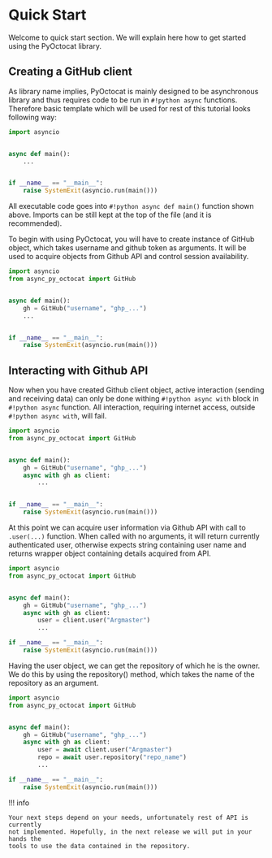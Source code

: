 # Quick Start

Welcome to quick start section. We will explain here how to get started using
the PyOctocat library.

## Creating a GitHub client

As library name implies, PyOctocat is mainly designed to be asynchronous
library and thus requires code to be run in `#!python async` functions.
Therefore basic template which will be used for rest of this tutorial looks
following way:

```python
import asyncio


async def main():
    ...


if __name__ == "__main__":
    raise SystemExit(asyncio.run(main()))

```

All executable code goes into `#!python async def main()` function shown above.
Imports can be still kept at the top of the file (and it is recommended).

To begin with using PyOctocat, you will have to create instance of GitHub
object, which takes username and github token as arguments. It will be used to
acquire objects from Github API and control session availability.

```python
import asyncio
from async_py_octocat import GitHub


async def main():
    gh = GitHub("username", "ghp_...")
    ...


if __name__ == "__main__":
    raise SystemExit(asyncio.run(main()))

```

## Interacting with Github API

Now when you have created Github client object, active interaction (sending and
receiving data) can only be done withing `#!python async with` block in
`#!python async` function. All interaction, requiring internet access, outside
`#!python async with`, will fail.

```python
import asyncio
from async_py_octocat import GitHub


async def main():
    gh = GitHub("username", "ghp_...")
    async with gh as client:
        ...


if __name__ == "__main__":
    raise SystemExit(asyncio.run(main()))
```

At this point we can acquire user information via Github API with call to
`.user(...)` function. When called with no arguments, it will return currently
authenticated user, otherwise expects string containing user name and returns
wrapper object containing details acquired from API.

```python
import asyncio
from async_py_octocat import GitHub


async def main():
    gh = GitHub("username", "ghp_...")
    async with gh as client:
        user = client.user("Argmaster")
        ...

if __name__ == "__main__":
    raise SystemExit(asyncio.run(main()))
```

Having the user object, we can get the repository of which he is the owner. We
do this by using the repository() method, which takes the name of the
repository as an argument.

```python
import asyncio
from async_py_octocat import GitHub


async def main():
    gh = GitHub("username", "ghp_...")
    async with gh as client:
        user = await client.user("Argmaster")
        repo = await user.repository("repo_name")
        ...

if __name__ == "__main__":
    raise SystemExit(asyncio.run(main()))
```

!!! info

    Your next steps depend on your needs, unfortunately rest of API is currently
    not implemented. Hopefully, in the next release we will put in your hands the
    tools to use the data contained in the repository.
